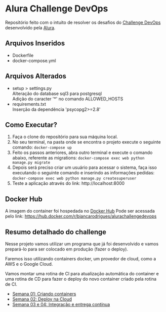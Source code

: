 # Alura Challenge DevOps

Repositório feito com o intuito de resolver os desafios do [Challenge DevOps](https://www.alura.com.br/challenges/devops) desenvolvido pela [Alura](https://www.alura.com.br/).

## Arquivos Inseridos
- Dockerfile
- docker-compose.yml

## Arquivos Alterados
- setup > settings.py <br />
Alteração do database sql3 para postgresql <br />
Adição do caracter '*' no comando ALLOWED_HOSTS <br />
- requirements.txt <br />
Inserção da dependência 'psycopg2>=2.8'

## Como Executar?

1. Faça o clone do repositório para sua máquina local.
2. No seu terminal, na pasta onde se encontra o projeto execute o seguinte comando:
```docker-compose up```
3. Feito os passos anteriores, abra outro terminal e execute o comando abaixo, referente as migrations:
```docker-compose exec web python manage.py migrate```
4. Depois será preciso criar um usuário para acessar o sistema, faça isso executando o seguinte comando e inserindo as informações pedidas:
```docker-compose exec web python manage.py createsuperuser```
5. Teste a aplicação através do link: http://localhost:8000 

## Docker Hub
A imagem do container foi hospedada no [Docker Hub](https://hub.docker.com/)
Pode ser acessada pelo link: https://hub.docker.com/r/biancarodrigues/alurachallengedevops


## Resumo detalhado do challenge
Nesse projeto vamos utilizar um programa que já foi desenvolvido e vamos prepará-lo para ser colocado em produção (fazer o deploy).

Faremos isso utilizando containers docker, um provedor de cloud, como a AWS e o Google Cloud.

Vamos montar uma rotina de CI para atualização automática do container e uma rotina de CD para fazer o deploy do novo container criado pela rotina de CI.

- [Semana 01: Criando containers](https://www.alura.com.br/challenges/devops/semana-01-criando-containers)
- [Semana 02: Deploy na Cloud](https://www.alura.com.br/challenges/devops/semana-02-deploy-na-cloud)
- [Semana 03 e 04: Integração e entrega contínua](https://www.alura.com.br/challenges/devops/semana-03-04-integracao-e-entrega-continua)
